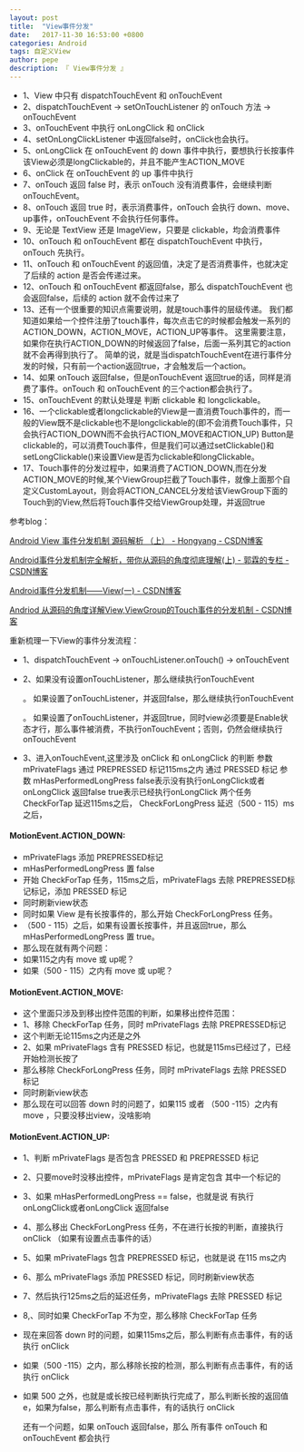 ```yaml
---
layout: post
title:  "View事件分发"
date:   2017-11-30 16:53:00 +0800
categories: Android
tags: 自定义View
author: pepe
description: 『 View事件分发 』
---
```


* 1、View 中只有 dispatchTouchEvent 和 onTouchEvent
* 2、dispatchTouchEvent -> setOnTouchListener 的 onTouch 方法 -> onTouchEvent
* 3、onTouchEvent 中执行 onLongClick 和 onClick
* 4、setOnLongClickListener 中返回false时，onClick也会执行。
* 5、onLongClick 在 onTouchEvent 的 down 事件中执行，要想执行长按事件该View必须是longClickable的，并且不能产生ACTION_MOVE
* 6、onClick 在 onTouchEvent 的 up 事件中执行
* 7、onTouch 返回 false 时，表示 onTouch 没有消费事件，会继续判断 onTouchEvent。
* 8、onTouch 返回 true 时，表示消费事件，onTouch 会执行 down、move、up事件，onTouchEvent 不会执行任何事件。
* 9、无论是 TextView 还是 ImageView，只要是 clickable，均会消费事件
* 10、onTouch 和 onTouchEvent 都在 dispatchTouchEvent 中执行，onTouch 先执行。
* 11、onTouch 和 onTouchEvent 的返回值，决定了是否消费事件，也就决定了后续的 action 是否会传递过来。
* 12、onTouch 和 onTouchEvent 都返回false，那么 dispatchTouchEvent 也会返回false，后续的 action 就不会传过来了
* 13、还有一个很重要的知识点需要说明，就是touch事件的层级传递。
    我们都知道如果给一个控件注册了touch事件，每次点击它的时候都会触发一系列的ACTION_DOWN，ACTION_MOVE，ACTION_UP等事件。
    这里需要注意，如果你在执行ACTION_DOWN的时候返回了false，后面一系列其它的action就不会再得到执行了。
    简单的说，就是当dispatchTouchEvent在进行事件分发的时候，只有前一个action返回true，才会触发后一个action。
* 14、如果 onTouch 返回false，但是onTouchEvent 返回true的话，同样是消费了事件。onTouch 和 onTouchEvent 的三个action都会执行了。
* 15、onTouchEvent 的默认处理是 判断 clickable 和 longclickable。
* 16、一个clickable或者longclickable的View是一直消费Touch事件的，而一般的View既不是clickable也不是longclickable的(即不会消费Touch事件，只会执行ACTION_DOWN而不会执行ACTION_MOVE和ACTION_UP) Button是clickable的，可以消费Touch事件，但是我们可以通过setClickable()和setLongClickable()来设置View是否为clickable和longClickable。
* 17、Touch事件的分发过程中，如果消费了ACTION_DOWN,而在分发ACTION_MOVE的时候,某个ViewGroup拦截了Touch事件，就像上面那个自定义CustomLayout，则会将ACTION_CANCEL分发给该ViewGroup下面的Touch到的View,然后将Touch事件交给ViewGroup处理，并返回true



参考blog：

[Android View 事件分发机制 源码解析 （上） - Hongyang - CSDN博客](http://blog.csdn.net/lmj623565791/article/details/38960443)

[Android事件分发机制完全解析，带你从源码的角度彻底理解(上) - 郭霖的专栏 - CSDN博客](http://blog.csdn.net/guolin_blog/article/details/9097463/)

[Android事件分发机制——View(一) - CSDN博客](http://blog.csdn.net/dmk877/article/details/48781845)

[Andriod 从源码的角度详解View,ViewGroup的Touch事件的分发机制 - CSDN博客](https://blog.csdn.net/xiaanming/article/details/21696315)



重新梳理一下View的事件分发流程：

* 1、dispatchTouchEvent -> onTouchListener.onTouch() -> onTouchEvent
* 2、如果没有设置onTouchListener，那么继续执行onTouchEvent

    。 如果设置了onTouchListener，并返回false，那么继续执行onTouchEvent
    
    。 如果设置了onTouchListener，并返回true，同时view必须要是Enable状态才行，那么事件被消费，不执行onTouchEvent；否则，仍然会继续执行onTouchEvent
    
* 3、进入onTouchEvent,这里涉及 onClick 和 onLongClick 的判断
    参数 mPrivateFlags              通过 PREPRESSED 标记115ms之内
                                    通过 PRESSED    标记
    参数 mHasPerformedLongPress     false表示没有执行onLongClick或者onLongClick 返回false
                                    true表示已经执行onLongClick
    两个任务    CheckForTap                 延迟115ms之后，
                CheckForLongPress           延迟（500 - 115）ms之后，
#### MotionEvent.ACTION_DOWN:
* mPrivateFlags 添加 PREPRESSED标记
* mHasPerformedLongPress 置 false
* 开始  CheckForTap 任务，115ms之后，mPrivateFlags 去除 PREPRESSED标记标记，添加 PRESSED 标记
* 同时刷新view状态
* 同时如果 View 是有长按事件的，那么开始 CheckForLongPress 任务。
* （500 - 115）之后，如果有设置长按事件，并且返回true，那么 mHasPerformedLongPress 置 true。
* 那么现在就有两个问题：
* 如果115之内有 move 或 up呢？
* 如果（500 - 115）之内有 move 或 up呢？
        
#### MotionEvent.ACTION_MOVE:
* 这个里面只涉及到移出控件范围的判断，如果移出控件范围：
* 1、移除 CheckForTap 任务，同时  mPrivateFlags 去除 PREPRESSED标记
*    这个判断无论115ms之内还是之外
* 2、如果 mPrivateFlags 含有 PRESSED 标记，也就是115ms已经过了，已经开始检测长按了
*    那么移除 CheckForLongPress 任务，同时 mPrivateFlags 去除 PRESSED 标记
*    同时刷新view状态
* 那么现在可以回答 down 时的问题了，如果115 或者 （500 -115）之内有 move ，只要没移出view，没啥影响
        
#### MotionEvent.ACTION_UP:
* 1、判断  mPrivateFlags 是否包含 PRESSED 和 PREPRESSED 标记
* 2、只要move时没移出控件，mPrivateFlags 是肯定包含 其中一个标记的
* 3、如果 mHasPerformedLongPress == false，也就是说  有执行onLongClick或者onLongClick 返回false
* 4、那么移出 CheckForLongPress 任务，不在进行长按的判断，直接执行 onClick （如果有设置点击事件的话）
* 5、如果 mPrivateFlags 包含 PREPRESSED 标记，也就是说 在115 ms之内
* 6、那么 mPrivateFlags 添加 PRESSED 标记，同时刷新view状态
* 7、然后执行125ms之后的延迟任务，mPrivateFlags 去除 PRESSED 标记
* 8,、同时如果 CheckForTap 不为空，那么移除 CheckForTap 任务

* 现在来回答 down 时的问题，如果115ms之后，那么判断有点击事件，有的话执行 onClick
* 如果（500 -115）之内，那么移除长按的检测，那么判断有点击事件，有的话执行 onClick
* 如果 500 之外，也就是或长按已经判断执行完成了，那么判断长按的返回值e，如果为false，那么判断有点击事件，有的话执行 onClick

    还有一个问题，如果 onTouch 返回false，那么 所有事件  onTouch 和 onTouchEvent 都会执行

